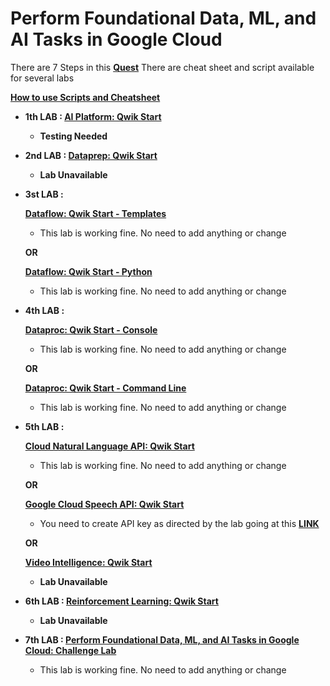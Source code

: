 # Perform Foundational Data, ML, and AI Tasks in Google Cloud

There are 7 Steps in this [**Quest**](https://www.qwiklabs.com/quests/117)
There are cheat sheet and script available for several labs

**[How to use Scripts and Cheatsheet](/HOW-TO.md)**

 - **1th LAB : [AI Platform: Qwik Start](https://www.qwiklabs.com/focuses/581?parent=catalog)**
	- **Testing Needed**

 - **2nd LAB : [Dataprep: Qwik Start](https://www.qwiklabs.com/focuses/584?parent=catalog)**
	- **Lab Unavailable**

 - **3st LAB :**
 
    **[Dataflow: Qwik Start - Templates](https://www.qwiklabs.com/focuses/1101?parent=catalog)**
     - This lab is working fine. No need to add anything or change

	**OR**

	**[Dataflow: Qwik Start - Python](https://www.qwiklabs.com/focuses/1100?parent=catalog)**
	 - This lab is working fine. No need to add anything or change

 - **4th LAB :**
 	
	**[Dataproc: Qwik Start - Console](https://www.qwiklabs.com/focuses/586?parent=catalog)**
	 - This lab is working fine. No need to add anything or change

	**OR**

	**[Dataproc: Qwik Start - Command Line](https://www.qwiklabs.com/focuses/585?parent=catalog)**
	 - This lab is working fine. No need to add anything or change

 - **5th LAB :**
 
    **[Cloud Natural Language API: Qwik Start](https://www.qwiklabs.com/focuses/582?parent=catalog)**
	 - This lab is working fine. No need to add anything or change

	**OR**

	**[Google Cloud Speech API: Qwik Start](https://www.qwiklabs.com/focuses/588?parent=catalog)**
	 - You need to create API key as directed by the lab going at this **[LINK](https://console.cloud.google.com/apis/credentials)**

	**OR**

	**[Video Intelligence: Qwik Start](https://www.qwiklabs.com/focuses/603?parent=catalog)**
	 - **Lab Unavailable**

 - **6th LAB : [Reinforcement Learning: Qwik Start](https://www.qwiklabs.com/focuses/10285?parent=catalog)**
	- **Lab Unavailable**

 - **7th LAB : [Perform Foundational Data, ML, and AI Tasks in Google Cloud: Challenge Lab](https://www.qwiklabs.com/focuses/11044?parent=catalog)**
	- This lab is working fine. No need to add anything or change